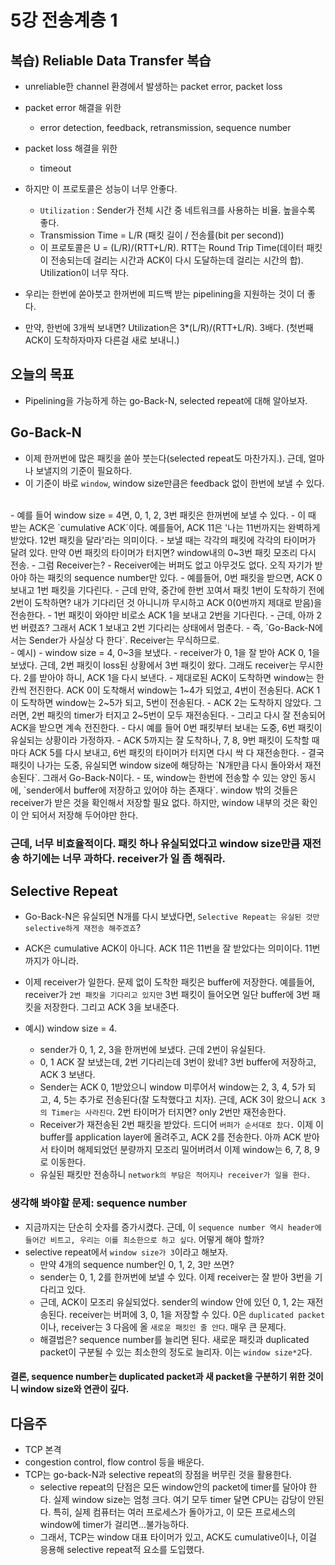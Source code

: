 # 5강 전송계층 1

## 복습) Reliable Data Transfer 복습
- unreliable한 channel 환경에서 발생하는 packet error, packet loss
- packet error 해결을 위한
    - error detection, feedback, retransmission, sequence number
- packet loss 해결을 위한
    - timeout

- 하지만 이 프로토콜은 성능이 너무 안좋다.
    - `Utilization` : Sender가 전체 시간 중 네트워크를 사용하는 비율. 높을수록 좋다.
    - Transmission Time = L/R (패킷 길이 / 전송률(bit per second))
    - 이 프로토콜은 U = (L/R)/(RTT+L/R). RTT는 Round Trip Time(데이터 패킷이 전송되는데 걸리는 시간과 ACK이 다시 도달하는데 걸리는 시간의 합). Utilization이 너무 작다.

- 우리는 한번에 쏟아붓고 한꺼번에 피드백 받는 pipelining을 지원하는 것이 더 좋다.
- 만약, 한번에 3개씩 보내면? Utilization은 3*(L/R)/(RTT+L/R). 3배다. (첫번째 ACK이 도착하자마자 다른걸 새로 보내니.)

## 오늘의 목표
- Pipelining을 가능하게 하는 go-Back-N, selected repeat에 대해 알아보자.

## Go-Back-N
- 이제 한꺼번에 많은 패킷을 쏟아 붓는다(selected repeat도 마찬가지.). 근데, 얼마나 보낼지의 기준이 필요하다.
- 이 기준이 바로 `window`, window size만큼은 feedback 없이 한번에 보낼 수 있다.
<br>
- 예를 들어 window size = 4면, 0, 1, 2, 3번 패킷은 한꺼번에 보낼 수 있다.
    - 이 때 받는 ACK은 `cumulative ACK`이다. 예를들어, ACK 11은 '나는 11번까지는 완벽하게 받았다. 12번 패킷을 달라'라는 의미이다.
    - 보낼 때는 각각의 패킷에 각각의 타이머가 달려 있다. 만약 0번 패킷의 타이머가 터지면? window내의 0~3번 패킷 모조리 다시 전송.
- 그럼 Receiver는?
    - Receiver에는 버퍼도 없고 아무것도 없다. 오직 자기가 받아야 하는 패킷의 sequence number만 있다.
    - 예를들어, 0번 패킷을 받으면, ACK 0 보내고 1번 패킷을 기다린다.
        - 근데 만약, 중간에 한번 꼬여서 패킷 1번이 도착하기 전에 2번이 도착하면? 내가 기다리던 것 아니니까 무시하고 ACK 0(0번까지 제대로 받음)을 전송한다.
        - 1번 패킷이 와야만 비로소 ACK 1을 보내고 2번을 기다린다.
        - 근데, 아까 2번 버렸죠? 그래서 ACK 1 보내고 2번 기다리는 상태에서 멈춘다.
- 즉, `Go-Back-N에서는 Sender가 사실상 다 한다`. Receiver는 무식하므로.
<br>
- 예시)
    - window size = 4, 0~3을 보냈다.
    - receiver가 0, 1을 잘 받아 ACK 0, 1을 보냈다. 근데, 2번 패킷이 loss된 상황에서 3번 패킷이 왔다. 그래도 receiver는 무시한다. 2를 받아야 하니, ACK 1을 다시 보낸다.
    - 제대로된 ACK이 도착하면 window는 한칸씩 전진한다. ACK 0이 도착해서 window는 1~4가 되었고, 4번이 전송된다. ACK 1이 도착하면 window는 2~5가 되고, 5번이 전송된다.
    - ACK 2는 도착하지 않았다. 그러면, 2번 패킷의 timer가 터지고 2~5번이 모두 재전송된다.
    - 그리고 다시 잘 전송되어 ACK을 받으면 계속 전진한다.
- 다시 예를 들어 0번 패킷부터 보내는 도중, 6번 패킷이 유실되는 상황이라 가정하자.
    - ACK 5까지는 잘 도착하나, 7, 8, 9번 패킷이 도착할 때마다 ACK 5를 다시 보내고, 6번 패킷의 타이머가 터지면 다시 싹 다 재전송한다.
    - 결국 패킷이 나가는 도중, 유실되면 window size에 해당하는 `N개만큼 다시 돌아와서 재전송된다`. 그래서 Go-Back-N이다.
- 또, window는 한번에 전송할 수 있는 양인 동시에, `sender에서 buffer에 저장하고 있어야 하는 존재다`. window 밖의 것들은 receiver가 받은 것을 확인해서 저장할 필요 없다. 하지만, window 내부의 것은 확인이 안 되어서 저장해 두어야만 한다.

### 근데, 너무 비효율적이다. 패킷 하나 유실되었다고 window size만큼 재전송 하기에는 너무 과하다. receiver가 일 좀 해줘라.

## Selective Repeat
- Go-Back-N은 유실되면 N개를 다시 보냈다면, `Selective Repeat는 유실된 것만 selective하게 재전송 해주겠죠`?
- ACK은 cumulative ACK이 아니다. ACK 11은 11번을 잘 받았다는 의미이다. 11번까지가 아니라.
- 이제 receiver가 일한다. 문제 없이 도착한 패킷은 buffer에 저장한다. 예를들어, receiver가 `2번 패킷을 기다리고 있지만` 3번 패킷이 들어오면 일단 buffer에 3번 패킷을 저장한다. 그리고 ACK 3을 보내준다.

- 예시) window size = 4.
    - sender가 0, 1, 2, 3을 한꺼번에 보냈다. 근데 2번이 유실된다.
    - 0, 1 ACK 잘 보냈는데, 2번 기다리는데 3번이 왔네? 3번 buffer에 저장하고, ACK 3 보낸다.
    - Sender는 ACK 0, 1받았으니 window 미루어서 window는 2, 3, 4, 5가 되고, 4, 5는 추가로 전송된다(잘 도착했다고 치자). 근데, ACK 3이 왔으니 `ACK 3의 Timer는 사라진다`. 2번 타이머가 터지면? only 2번만 재전송한다.
    - Receiver가 재전송된 2번 패킷을 받았다. 드디어 `버퍼가 순서대로 찼다.` 이제 이 buffer를 application layer에 올려주고, ACK 2를 전송한다. 아까 ACK 받아서 타이머 해제되었던 분량까지 모조리 밀어버려서 이제 window는 6, 7, 8, 9로 이동한다.
    - 유실된 패킷만 전송하니 `network의 부담은 적어지나 receiver가 일을 한다.`

### 생각해 봐야할 문제: sequence number
- 지금까지는 단순히 숫자를 증가시켰다. 근데, 이 `sequence number 역시 header에 들어간 비트고, 우리는 이를 최소한으로 하고 싶다`. 어떻게 해야 할까?
- selective repeat에서 `window size가 3`이라고 해보자.
    - 만약 4개의 sequence number인 0, 1, 2, 3만 쓰면?
    - sender는 0, 1, 2를 한꺼번에 보낼 수 있다. 이제 receiver는 잘 받아 3번을 기다리고 있다.
    - 근데, ACK이 모조리 유실되었다. sender의 window 안에 있던 0, 1, 2는 재전송된다. receiver는 버퍼에 3, 0, 1을 저장할 수 있다. 0은 `duplicated packet`이나, receiver는 3 다음에 올 `새로운 패킷인 줄 안다`. 매우 큰 문제다.
    - 해결법은? sequence number를 늘리면 된다. 새로운 패킷과 duplicated packet이 구분될 수 있는 최소한의 정도로 늘리자. 이는 `window size*2`다.
#### 결론, sequence number는 duplicated packet과 새 packet을 구분하기 위한 것이니 window size와 연관이 깊다.

## 다음주
- TCP 본격
- congestion control, flow control 등을 배운다.
- TCP는 go-back-N과 selective repeat의 장점을 버무린 것을 활용한다.
    - selective repeat의 단점은 모든 window안의 packet에 timer를 달아야 한다. 실제 window size는 엄청 크다. 여기 모두 timer 달면 CPU는 감당이 안된다. 특히, 실제 컴퓨터는 여러 프로세스가 돌아가고, 이 모든 프로세스의 window에 timer가 걸리면...불가능하다.
    - 그래서, TCP는 window 대표 타이머가 있고, ACK도 cumulative이나, 이걸 응용해 selective repeat적 요소를 도입했다.